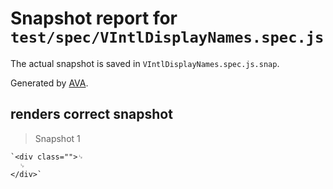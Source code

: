 # Snapshot report for `test/spec/VIntlDisplayNames.spec.js`

The actual snapshot is saved in `VIntlDisplayNames.spec.js.snap`.

Generated by [AVA](https://avajs.dev).

## renders correct snapshot

> Snapshot 1

    `<div class="">␊
      ␊
    </div>`
